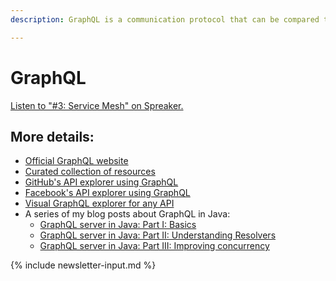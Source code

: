 ```yaml
---
description: GraphQL is a communication protocol that can be compared to RESTful APIs. Just like REST it uses HTTP, however it tries to solve some issues with it, namely the lack of schema over- and under-fetching.

---
```


# GraphQL

<a class="spreaker-player" href="https://www.spreaker.com/episode/28886759" data-resource="episode_id=28886759" data-width="100%" data-height="350px" data-theme="dark" data-playlist="show" data-playlist-continuous="true" data-autoplay="false" data-live-autoplay="false" data-chapters-image="true" data-episode-image-position="left" data-hide-logo="false" data-hide-likes="false" data-hide-comments="false" data-hide-sharing="false" data-hide-download="true">Listen to "#3: Service Mesh" on Spreaker.</a>

## More details:

* [Official GraphQL website](https://graphql.org/)
* [Curated collection of resources](https://github.com/chentsulin/awesome-graphql)
* [GitHub's API explorer using GraphQL](https://developer.github.com/v4/explorer/)
* [Facebook's API explorer using GraphQL](https://developers.facebook.com/tools/explorer/)
* [Visual GraphQL explorer for any API](https://github.com/graphql/graphiql)
* A series of my blog posts about GraphQL in Java:
    * [GraphQL server in Java: Part I: Basics](https://www.nurkiewicz.com/2019/10/graphql-server-in-java-part-i-basics.html)
    * [GraphQL server in Java: Part II: Understanding Resolvers](https://www.nurkiewicz.com/2019/10/graphql-server-in-java-part-ii.html)
    * [GraphQL server in Java: Part III: Improving concurrency](https://www.nurkiewicz.com/2020/03/graphql-server-in-java-part-iii.html)

{% include newsletter-input.md %}